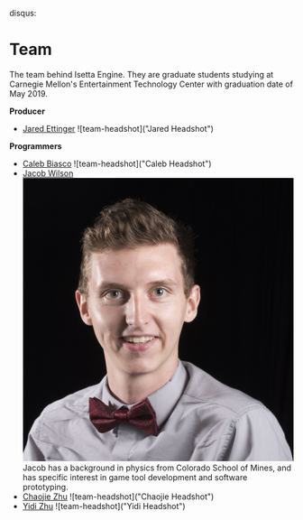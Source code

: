 disqus: 

# Team

The team behind Isetta Engine. They are graduate students studying at Carnegie Mellon's Entertainment Technology Center with graduation date of May 2019.

**Producer**
- [Jared Ettinger](https://jettingerworks.com/)
    ![team-headshot]("Jared Headshot")

**Programmers**
- [Caleb Biasco](https://calebbiasco.com/)
    ![team-headshot]("Caleb Headshot")
- [Jacob Wilson](http://jacwilso.com/)
    ![team-headshot](images/team/Jacob.JPG  "Jacob Wilson")
    Jacob has a background in physics from Colorado School of Mines, and has specific interest in game tool development and software prototyping.
- [Chaojie Zhu](http://zcj.io/)
    ![team-headshot]("Chaojie Headshot")
- [Yidi Zhu](http://yidizhu.com/)
    ![team-headshot]("Yidi Headshot")